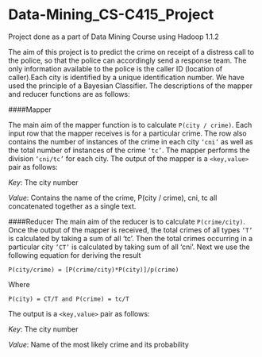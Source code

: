 # Data-Mining_CS-C415_Project
Project done as a part of Data Mining Course using Hadoop 1.1.2

The aim of this project is to predict the crime on receipt of a distress call to the police, so that the police can accordingly send a response team. The only information available to the police is the caller ID (location of caller).Each city is identified by a unique identification number.
We have used the principle of a Bayesian Classifier.
The descriptions of the mapper and reducer functions are as follows:

####Mapper

The main aim of the mapper function is to calculate ```P(city / crime)```.
Each input row that the mapper receives is for a particular crime. The row also contains the number of instances of the crime in each city ```‘cni’``` as well as the total number of instances of the crime ```‘tc’```. The mapper performs the division ```‘cni/tc’``` for each city.
The output of the mapper is a ```<key,value>``` pair as follows:

*Key*: The city number

*Value*: Contains the name of the crime, P(city / crime), cni, tc all concatenated together as a single text.

####Reducer
The main aim of the reducer is to calculate ```P(crime/city)```.
Once the output of the mapper is received, the total crimes of all types ```‘T’``` is calculated by taking a sum of all ‘tc’. Then the total crimes occurring in a particular city ```’CT’``` is calculated by taking sum of all ‘cni’. Next we use the following equation for deriving the result

```P(city/crime) = [P(crime/city)*P(city)]/p(crime)```

Where

```P(city) = CT/T and P(crime) = tc/T```

The output is a ```<key,value>``` pair as follows:

*Key*: The city number

*Value*: Name of the most likely crime and its probability
